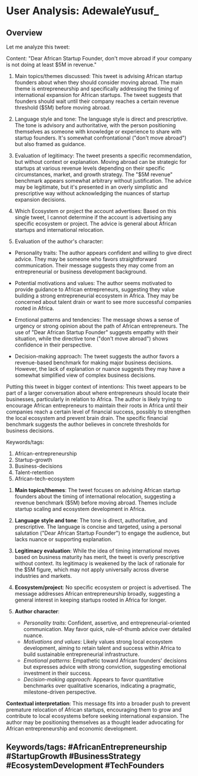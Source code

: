 # User Analysis: AdewaleYusuf_

## Overview

<think>
Let me analyze this tweet:

Content:
"Dear African Startup Founder, don't move abroad if your company is not doing at least $5M in revenue."

1. Main topics/themes discussed:
This tweet is advising African startup founders about when they should consider moving abroad. The main theme is entrepreneurship and specifically addressing the timing of international expansion for African startups. The tweet suggests that founders should wait until their company reaches a certain revenue threshold ($5M) before moving abroad.

2. Language style and tone:
The language style is direct and prescriptive. The tone is advisory and authoritative, with the person positioning themselves as someone with knowledge or experience to share with startup founders. It's somewhat confrontational ("don't move abroad") but also framed as guidance.

3. Evaluation of legitimacy:
The tweet presents a specific recommendation, but without context or explanation. Moving abroad can be strategic for startups at various revenue levels depending on their specific circumstances, market, and growth strategy. The "$5M revenue" benchmark appears somewhat arbitrary without justification. The advice may be legitimate, but it's presented in an overly simplistic and prescriptive way without acknowledging the nuances of startup expansion decisions.

4. Which Ecosystem or project the account advertises:
Based on this single tweet, I cannot determine if the account is advertising any specific ecosystem or project. The advice is general about African startups and international relocation.

5. Evaluation of the author's character:

- Personality traits: The author appears confident and willing to give direct advice. They may be someone who favors straightforward communication. Their message suggests they may come from an entrepreneurial or business development background.

- Potential motivations and values: The author seems motivated to provide guidance to African entrepreneurs, suggesting they value building a strong entrepreneurial ecosystem in Africa. They may be concerned about talent drain or want to see more successful companies rooted in Africa.

- Emotional patterns and tendencies: The message shows a sense of urgency or strong opinion about the path of African entrepreneurs. The use of "Dear African Startup Founder" suggests empathy with their situation, while the directive tone ("don't move abroad") shows confidence in their perspective.

- Decision-making approach: The tweet suggests the author favors a revenue-based benchmark for making major business decisions. However, the lack of explanation or nuance suggests they may have a somewhat simplified view of complex business decisions.

Putting this tweet in bigger context of intentions:
This tweet appears to be part of a larger conversation about where entrepreneurs should locate their businesses, particularly in relation to Africa. The author is likely trying to encourage African entrepreneurs to maintain their roots in Africa until their companies reach a certain level of financial success, possibly to strengthen the local ecosystem and prevent brain drain. The specific financial benchmark suggests the author believes in concrete thresholds for business decisions.

Keywords/tags:
1. African-entrepreneurship
2. Startup-growth
3. Business-decisions
4. Talent-retention
5. African-tech-ecosystem
</think>

1. **Main topics/themes**: The tweet focuses on advising African startup founders about the timing of international relocation, suggesting a revenue benchmark ($5M) before moving abroad. Themes include startup scaling and ecosystem development in Africa.

2. **Language style and tone**: The tone is direct, authoritative, and prescriptive. The language is concise and targeted, using a personal salutation ("Dear African Startup Founder") to engage the audience, but lacks nuance or supporting explanation.

3. **Legitimacy evaluation**: While the idea of timing international moves based on business maturity has merit, the tweet is overly prescriptive without context. Its legitimacy is weakened by the lack of rationale for the $5M figure, which may not apply universally across diverse industries and markets.

4. **Ecosystem/project**: No specific ecosystem or project is advertised. The message addresses African entrepreneurship broadly, suggesting a general interest in keeping startups rooted in Africa for longer.

5. **Author character**:
   - *Personality traits*: Confident, assertive, and entrepreneurial-oriented communication. May favor quick, rule-of-thumb advice over detailed nuance.
   - *Motivations and values*: Likely values strong local ecosystem development, aiming to retain talent and success within Africa to build sustainable entrepreneurial infrastructure.
   - *Emotional patterns*: Empathetic toward African founders' decisions but expresses advice with strong conviction, suggesting emotional investment in their success.
   - *Decision-making approach*: Appears to favor quantitative benchmarks over qualitative scenarios, indicating a pragmatic, milestone-driven perspective.

**Contextual interpretation**: This message fits into a broader push to prevent premature relocation of African startups, encouraging them to grow and contribute to local ecosystems before seeking international expansion. The author may be positioning themselves as a thought leader advocating for African entrepreneurship and economic development.

**Keywords/tags**: #AfricanEntrepreneurship #StartupGrowth #BusinessStrategy #EcosystemDevelopment #TechFounders
---
